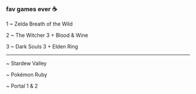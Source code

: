 ### fav games ever :coffee:

1 ~ Zelda Breath of the Wild

2 ~ The Witcher 3 + Blood & Wine

3 ~ Dark Souls 3 + Elden Ring

---

~ Stardew Valley

~ Pokémon Ruby

~ Portal 1 & 2

